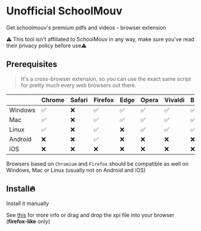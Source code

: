 # Unofficial SchoolMouv
Get schoolmouv's premium pdfs and videos - browser extension

⚠️ This tool isn't affiliated to SchoolMouv in any way, make sure you've read their privacy policy before use⚠️

## Prerequisites
>It's a cross-browser extension, so you can use the exact same script for pretty much every web browsers out there.

|         | Chrome | Safari | Firefox | Edge | Opera | Vivaldi | Brave | Tor | Yandex | Chromium | Kiwi | Qwant | Ghostery | Epic |
| ------- | ------ | ------ | ------- | ---- | ----- | ------- | ----- | --- | ------ | -------- | ---- | ----- | -------- | ---- |
| Windows | ✅    | ❌     | ✅     | ✅   | ✅   | ✅      | ✅    | ✅ | ✅    | ✅       | ❌   | ❌   | ❌       | ✅  |
| Mac     | ✅    | ❌     | ✅     | ✅   | ✅   | ✅      | ✅    | ✅ | ❌    | ✅       | ❌   | ❌   | ❌       | ❌  |
| Linux   | ✅    | ❌     | ✅     | ❌   | ✅   | ✅      | ✅    | ✅ | ✅    | ✅       | ❌   | ❌   | ❌       | ❌  |
| Android | ❌    | ❌     | ✅     | ❌   | ❌   | ❌      | ❌    | ✅ | ✅    | ❌       | ✅   | ✅   | ✅       | ❌  |
| iOS     | ❌    | ❌     | ❌     | ❌   | ❌   | ❌      | ❌    | ❌ | ❌    | ❌       | ❌   | ❌   | ❌       | ❌  |

Browsers based on `Chromium` and `Firefox` should be compatible as well on Windows, Mac or Linux (usually not on Android and iOS)

## Install🔥
Install it manually

See [this](https://webkul.com/blog/how-to-install-the-unpacked-extension-in-chrome/) for more info or
drag and drop the xpi file into your browser (**firefox-like** only)
